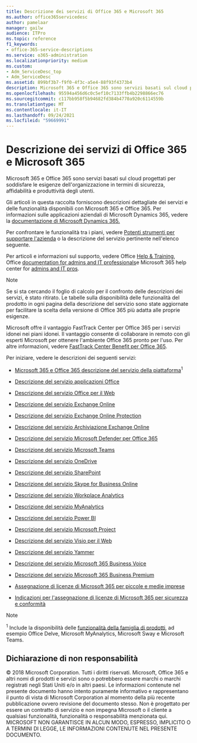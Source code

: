 ```yaml
---
title: Descrizione dei servizi di Office 365 e Microsoft 365
ms.author: office365servicedesc
author: pamelaar
manager: gailw
audience: ITPro
ms.topic: reference
f1_keywords:
- office-365-service-descriptions
ms.service: o365-administration
ms.localizationpriority: medium
ms.custom:
- Adm_ServiceDesc_top
- Adm_ServiceDesc
ms.assetid: 899bf3b7-f9f0-4f3c-a5e4-88f93f4373b4
description: Microsoft 365 e Office 365 sono servizi basati sul cloud progettati per soddisfare le esigenze dell'organizzazione in termini di sicurezza, affidabilità e produttività degli utenti.
ms.openlocfilehash: 95594a456d6c0c5ef10c7133ffb4b2298866ec76
ms.sourcegitcommit: c117bb958f5b94682fd384b4770a920c6114559b
ms.translationtype: MT
ms.contentlocale: it-IT
ms.lasthandoff: 09/24/2021
ms.locfileid: "59669991"
---
```

# <a name="microsoft-365-and-office-365-service-descriptions"></a>Descrizione dei servizi di Office 365 e Microsoft 365 

Microsoft 365 e Office 365 sono servizi basati sul cloud progettati per soddisfare le esigenze dell'organizzazione in termini di sicurezza, affidabilità e produttività degli utenti. 
  
Gli articoli in questa raccolta forniscono descrizioni dettagliate dei servizi e delle funzionalità disponibili con Microsoft 365 e Office 365. Per informazioni sulle applicazioni aziendali di Microsoft Dynamics 365, vedere la [documentazione di Microsoft Dynamics 365.](/dynamics365/)

Per confrontare le funzionalità tra i piani, vedere [Potenti strumenti per supportare l'azienda](https://go.microsoft.com/fwlink/?LinkID=799177&amp;clcid=0x409) o la descrizione del servizio pertinente nell'elenco seguente. 
  
Per articoli e informazioni sul supporto, vedere Office [Help & Training](https://support.office.com/), Office [documentation for admins and IT professionals](/office/)e Microsoft 365 help center for [admins and IT pros](/microsoft-365/).
  
> [!NOTE]
> Se si sta cercando il foglio di calcolo per il confronto delle descrizioni dei servizi, è stato ritirato. Le tabelle sulla disponibilità delle funzionalità del prodotto in ogni pagina della descrizione del servizio sono state aggiornate per facilitare la scelta della versione di Office 365 più adatta alle proprie esigenze. 
  
Microsoft offre il vantaggio FastTrack Center per Office 365 per i servizi idonei nei piani idonei. Il vantaggio consente di collaborare in remoto con gli esperti Microsoft per ottenere l'ambiente Office 365 pronto per l'uso. Per altre informazioni, vedere [FastTrack Center Benefit per Office 365](/fasttrack/O365-fasttrack-benefit-for-office-365).
  
Per iniziare, vedere le descrizioni dei seguenti servizi:
  
- [Microsoft 365 e Office 365 descrizione del servizio della piattaforma](office-365-platform-service-description/office-365-platform-service-description.md)<sup>1</sup>

- [Descrizione del servizio applicazioni Office](office-applications-service-description/office-applications-service-description.md)

- [Descrizione del servizio Office per il Web](office-online-service-description/office-online-service-description.md)

- [Descrizione del servizio Exchange Online](exchange-online-service-description/exchange-online-service-description.md)

- [Descrizione del servizio Exchange Online Protection](exchange-online-protection-service-description/exchange-online-protection-service-description.md)

- [Descrizione del servizio Archiviazione Exchange Online](exchange-online-archiving-service-description/exchange-online-archiving-service-description.md)

- [Descrizione del servizio Microsoft Defender per Office 365](office-365-advanced-threat-protection-service-description.md)

- [Descrizione del servizio Microsoft Teams](teams-service-description.md)

- [Descrizione del servizio OneDrive](onedrive-for-business-service-description.md)

- [Descrizione del servizio SharePoint](sharepoint-online-service-description/sharepoint-online-service-description.md)

- [Descrizione del servizio Skype for Business Online](skype-for-business-online-service-description/skype-for-business-online-service-description.md)

- [Descrizione del servizio Workplace Analytics](workplace-analytics-service-description.md)

- [Descrizione del servizio MyAnalytics](mya-service-description.md)

- [Descrizione del servizio Power BI](power-bi-service-description.md)

- [Descrizione del servizio Microsoft Project](project-online-service-description/project-online-service-description.md)

- [Descrizione del servizio Visio per il Web](visio-online-service-description/visio-online-service-description.md)

- [Descrizione del servizio Yammer](yammer-service-description/yammer-service-description.md)

- [Descrizione del servizio Microsoft 365 Business Voice](microsoft-365-business-voice-service-description.md)

- [Descrizione del servizio Microsoft 365 Business Premium](microsoft-365-service-descriptions/microsoft-365-business-service-description.md)

- [Assegnazione di licenze di Microsoft 365 per piccole e medie imprese](microsoft-365-service-descriptions/licensing-microsoft-365-in-smb.md)

- [Indicazioni per l'assegnazione di licenze di Microsoft 365 per sicurezza e conformità](microsoft-365-service-descriptions/microsoft-365-tenantlevel-services-licensing-guidance/microsoft-365-security-compliance-licensing-guidance.md)


> [!NOTE]
> <sup>1</sup> Include la disponibilità delle [funzionalità della famiglia di prodotti](./office-365-platform-service-description/office-365-suite-features.md), ad esempio Office Delve, Microsoft MyAnalytics, Microsoft Sway e Microsoft Teams.
  
## <a name="disclaimer"></a>Dichiarazione di non responsabilità

&copy; 2018 Microsoft Corporation. Tutti i diritti riservati. Microsoft, Office 365 e altri nomi di prodotti e servizi sono o potrebbero essere marchi o marchi registrati negli Stati Uniti e/o in altri paesi. Le informazioni contenute nel presente documento hanno intento puramente informativo e rappresentano il punto di vista di Microsoft Corporation al momento della più recente pubblicazione ovvero revisione del documento stesso. Non è progettato per essere un contratto di servizio e non impegna Microsoft o il cliente a qualsiasi funzionalità, funzionalità o responsabilità menzionata qui. MICROSOFT NON GARANTISCE IN ALCUN MODO, ESPRESSO, IMPLICITO O A TERMINI DI LEGGE, LE INFORMAZIONI CONTENUTE NEL PRESENTE DOCUMENTO.
